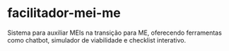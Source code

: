 # facilitador-mei-me
Sistema para auxiliar MEIs na transição para ME, oferecendo ferramentas como chatbot, simulador de viabilidade e checklist interativo.
